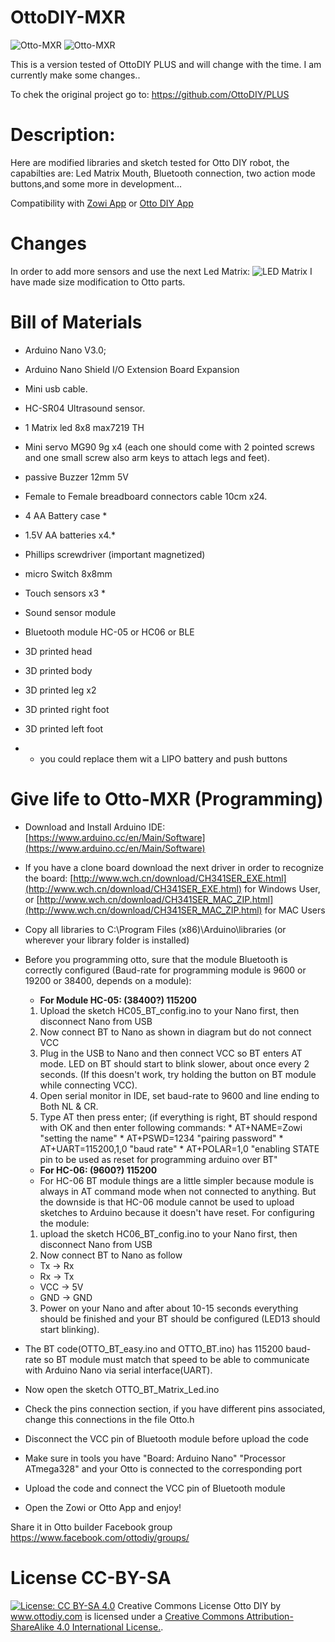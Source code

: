 # OttoDIY-MXR
![Otto-MXR](https://github.com/MexRoboTics/OttoDIY-MXR/blob/master/Images/Otto_Assembly_All.PNG)
![Otto-MXR](https://github.com/MexRoboTics/OttoDIY-MXR/blob/master/Images/Otto_Assembly_Transparency.PNG)

This is a version tested of OttoDIY PLUS and will change with the time. I am currently make some changes..

To chek the original project go to: https://github.com/OttoDIY/PLUS


# Description:
Here are modified libraries and sketch tested for Otto DIY robot, the capabilties are: Led Matrix Mouth, Bluetooth connection, two action mode buttons,and some more in development...

Compatibility with [Zowi App](https://play.google.com/store/apps/details?id=com.bq.zowi) or [Otto DIY App](https://play.google.com/store/apps/details?id=appinventor.ai_juanfelixmateos.OTTO_DIY_Bluetooth_Controller&hl=es)

# Changes
In order to add more sensors and use the next Led Matrix:
![LED Matrix ](https://github.com/MexRoboTics/OttoDIY-MXR/blob/master/Matrix_Led_8x8_with_MAX7219.JPG) <!-- .element height="20%" width="20%" -->
I have made size modification to Otto parts.


# Bill of Materials
- Arduino Nano V3.0;
- Arduino Nano Shield I/O Extension Board Expansion
- Mini usb cable.
- HC-SR04 Ultrasound sensor.
- 1 Matrix led 8x8 max7219 TH
- Mini servo MG90 9g x4 (each one should come with 2 pointed screws and one small screw also arm keys to attach legs and feet).
- passive Buzzer 12mm 5V
- Female to Female breadboard connectors cable 10cm x24.
- 4 AA Battery case    *
- 1.5V AA batteries x4.*
- Phillips screwdriver (important magnetized)
- micro Switch 8x8mm
- Touch sensors x3     *
- Sound sensor module
- Bluetooth module HC-05 or HC06 or BLE
- 3D printed head
- 3D printed body
- 3D printed leg x2
- 3D printed right foot
- 3D printed left foot

-  * you could replace them wit a LIPO battery and push buttons

# Give life to Otto-MXR (Programming)
- Download and Install Arduino IDE: [https://www.arduino.cc/en/Main/Software](https://www.arduino.cc/en/Main/Software)
- If you have a clone board download the next driver in order to recognize the board: [http://www.wch.cn/download/CH341SER_EXE.html](http://www.wch.cn/download/CH341SER_EXE.html) for Windows User, or [http://www.wch.cn/download/CH341SER_MAC_ZIP.html](http://www.wch.cn/download/CH341SER_MAC_ZIP.html) for MAC Users
- Copy all libraries to C:\Program Files (x86)\Arduino\libraries (or wherever your library folder is installed)
- Before you programming otto, sure that the module Bluetooth is correctly configured (Baud-rate for programming module is 9600 or 19200 or 38400, depends on a module):
  - **For Module HC-05: (38400?) 115200**
   1. Upload the sketch HC05_BT_config.ino to your Nano first, then disconnect Nano from USB
   1. Now connect BT to Nano as shown in diagram but do not connect VCC
   1. Plug in the USB to Nano and then connect VCC so BT enters AT mode. LED on BT should start to blink slower, about once every 2 seconds. (If this doesn't work, try holding the button on BT module while connecting VCC).
   1. Open serial monitor in IDE, set baud-rate to 9600 and line ending to Both NL & CR.
    1. Type AT then press enter; (if everything is right, BT should respond with OK and then enter following commands: 
      * AT+NAME=Zowi "setting the name"
      * AT+PSWD=1234 "pairing password"
      * AT+UART=115200,1,0 "baud rate"
      * AT+POLAR=1,0 "enabling STATE pin to be used as reset for programming arduino over BT"
  - **For HC-06: (9600?) 115200**
  * For HC-06 BT module things are a little simpler because module is always in AT command mode when not connected to anything. But the downside is that HC-06 module cannot be used to upload sketches to Arduino because it doesn't have reset. For configuring the module:
  1. upload the sketch HC06_BT_config.ino to your Nano first, then disconnect Nano from USB
  2.  Now connect BT to Nano as follow
    * Tx -> Rx
    * Rx -> Tx
    * VCC -> 5V
    * GND -> GND
  3. Power on your Nano and after about 10-15 seconds everything should be finished and your BT should be configured (LED13 should start blinking).
 
- The BT code(OTTO_BT_easy.ino and OTTO_BT.ino) has 115200 baud-rate so BT module must match that speed to be able to communicate with Arduino Nano via serial interface(UART).

- Now open the sketch OTTO_BT_Matrix_Led.ino
- Check the pins connection section, if you have different pins associated, change this connections in the file Otto.h
- Disconnect the VCC pin of Bluetooth module before upload the code
- Make sure in tools you have "Board: Arduino Nano" "Processor ATmega328" and your Otto is connected to the corresponding port
- Upload the code and connect the VCC pin of Bluetooth module
- Open the Zowi or Otto App and enjoy!

Share it in Otto builder Facebook group https://www.facebook.com/ottodiy/groups/

# License CC-BY-SA
[![License: CC BY-SA 4.0](https://licensebuttons.net/l/by-sa/4.0/80x15.png)](https://creativecommons.org/licenses/by-sa/4.0/)
Creative Commons License
Otto DIY by www.ottodiy.com is licensed under a [Creative Commons Attribution-ShareAlike 4.0 International License.](https://creativecommons.org/licenses/by-sa/4.0/).
